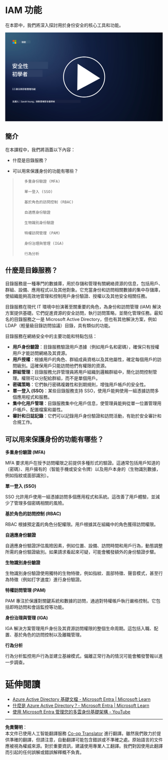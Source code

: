 <!--
CO_OP_TRANSLATOR_METADATA:
{
  "original_hash": "bf0b8a54f2c69951744df5a94bc923f7",
  "translation_date": "2025-09-03T17:51:35+00:00",
  "source_file": "2.3 IAM capabilities.md",
  "language_code": "hk"
}
-->
# IAM 功能

在本節中，我們將深入探討用於身份安全的核心工具和功能。

[![觀看影片](../../translated_images/2-3_placeholder.627bdd56f0e6915d1c44f876715c48e2b27507edc096c3e5fe6c3b228fdd4cf5.hk.png)](https://learn-video.azurefd.net/vod/player?id=330158a0-95ef-434b-b308-6fc41eab4bd5)

## 簡介

在本課程中，我們將涵蓋以下內容：

 - 什麼是目錄服務？
      
     
    
 - 可以用來保護身份的功能有哪些？
>
>        多重身份驗證 (MFA)
> 
>        單一登入 (SSO)
> 
>        基於角色的訪問控制 (RBAC)
> 
>        自適應身份驗證
> 
>        生物識別身份驗證
> 
>        特權訪問管理 (PAM)
> 
>        身份治理與管理 (IGA)
> 
>        行為分析

## 什麼是目錄服務？

目錄服務是一種專門的數據庫，用於存儲和管理有關網絡資源的信息，包括用戶、群組、設備、應用程式以及其他對象。它充當身份和訪問相關數據的集中存儲庫，使組織能夠高效地管理和控制用戶身份驗證、授權以及其他安全相關任務。

目錄服務在現代 IT 環境中扮演著至關重要的角色，為身份和訪問管理 (IAM) 解決方案提供基礎。它們促進資源的安全訪問，執行訪問策略，並簡化管理任務。最知名的目錄服務之一是 Microsoft Active Directory，但也有其他解決方案，例如 LDAP（輕量級目錄訪問協議）目錄，具有類似的功能。

目錄服務在網絡安全中的主要功能和特點包括：

 - **用戶身份驗證**：目錄服務驗證用戶憑據（例如用戶名和密碼），確保只有授權用戶才能訪問網絡及其資源。
 - **用戶授權**：根據用戶的角色、群組成員資格以及其他屬性，確定每個用戶的訪問級別。這確保用戶只能訪問他們有權限的資源。
 - **群組管理**：目錄服務允許管理員將用戶組織到邏輯群組中，簡化訪問控制管理。權限可以分配給群組，而不是單個用戶。
 - **密碼策略**：它們執行密碼複雜性和到期規則，增強用戶帳戶的安全性。
 - **單一登入 (SSO)**：某些目錄服務支持 SSO，使用戶能夠使用一組憑據訪問多個應用程式和服務。
 - **集中化用戶管理**：目錄服務集中化用戶信息，使管理員能夠從單一位置管理用戶帳戶、配置檔案和屬性。
 - **審計和日誌記錄**：它們可以記錄用戶身份驗證和訪問活動，有助於安全審計和合規工作。

## 可以用來保護身份的功能有哪些？

**多重身份驗證 (MFA)**

MFA 要求用戶在授予訪問權限之前提供多種形式的驗證。這通常包括用戶知道的（密碼）、用戶擁有的（智能手機或安全令牌）以及用戶本身的（生物識別數據，例如指紋或面部識別）。

**單一登入 (SSO)**

SSO 允許用戶使用一組憑據訪問多個應用程式和系統。這改善了用戶體驗，並減少了管理多個密碼相關的風險。

**基於角色的訪問控制 (RBAC)**

RBAC 根據預定義的角色分配權限。用戶根據其在組織中的角色獲得訪問權限。

**自適應身份驗證**

自適應身份驗證評估風險因素，例如位置、設備、訪問時間和用戶行為，動態調整所需的身份驗證級別。如果請求看起來可疑，可能會觸發額外的身份驗證步驟。

**生物識別身份驗證**

生物識別身份驗證使用獨特的生物特徵，例如指紋、面部特徵、聲音模式，甚至行為特徵（例如打字速度）進行身份驗證。

**特權訪問管理 (PAM)**

PAM 專注於保護對關鍵系統和數據的訪問，通過對特權帳戶執行嚴格控制。它包括即時訪問和會話監控等功能。

**身份治理與管理 (IGA)**

IGA 解決方案管理用戶身份及其資源訪問權限的整個生命周期。這包括入職、配置、基於角色的訪問控制以及離職管理。

**行為分析**

行為分析監控用戶行為並建立基線模式。偏離正常行為的情況可能會觸發警報以進一步調查。

# 延伸閱讀
- [Azure Active Directory 基礎文檔 - Microsoft Entra | Microsoft Learn](https://learn.microsoft.com/azure/active-directory/fundamentals/?WT.mc_id=academic-96948-sayoung)
- [什麼是 Azure Active Directory？- Microsoft Entra | Microsoft Learn](https://learn.microsoft.com/azure/active-directory/fundamentals/whatis?WT.mc_id=academic-96948-sayoung)
- [使用 Microsoft Entra 管理您的多雲身份基礎架構 - YouTube](https://www.youtube.com/watch?v=9qQiq3wTS2Y&list=PLXtHYVsvn_b_gtX1-NB62wNervQx1Fhp4&index=18)

---

**免責聲明**：  
本文件已使用人工智能翻譯服務 [Co-op Translator](https://github.com/Azure/co-op-translator) 進行翻譯。雖然我們致力於提供準確的翻譯，但請注意，自動翻譯可能包含錯誤或不準確之處。原始語言的文件應被視為權威來源。對於重要資訊，建議使用專業人工翻譯。我們對因使用此翻譯而引起的任何誤解或錯誤解釋概不負責。